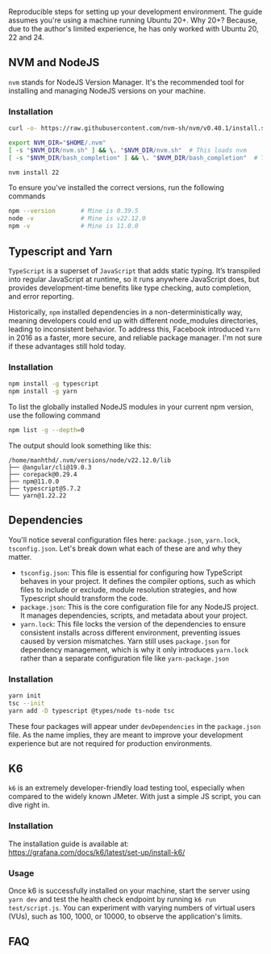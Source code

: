 Reproducible steps for setting up your development environment. The guide assumes you're using a machine running Ubuntu 20+. Why 20+? Because, due to the author's limited experience, he has only worked with Ubuntu 20, 22 and 24.

## NVM and NodeJS
`nvm` stands for NodeJS Version Manager. It's the recommended tool for installing and managing NodeJS versions on your machine.

### Installation
```sh
curl -o- https://raw.githubusercontent.com/nvm-sh/nvm/v0.40.1/install.sh | bash

export NVM_DIR="$HOME/.nvm"
[ -s "$NVM_DIR/nvm.sh" ] && \. "$NVM_DIR/nvm.sh"  # This loads nvm
[ -s "$NVM_DIR/bash_completion" ] && \. "$NVM_DIR/bash_completion"  # This loads nvm bash_completion

nvm install 22
```

To ensure you've installed the correct versions, run the following commands
```sh
npm --version       # Mine is 0.39.5
node -v             # Mine is v22.12.0
npm -v              # Mine is 11.0.0
```

## Typescript and Yarn
`TypeScript` is a superset of `JavaScript` that adds static typing. It’s transpiled into regular JavaScript at runtime, so it runs anywhere JavaScript does, but provides development-time benefits like type checking, auto completion, and error reporting.

Historically, `npm` installed dependencies in a non-deterministically way, meaning developers could end up with different node_modules directories, leading to inconsistent behavior. To address this, Facebook introduced `Yarn` in 2016 as a faster, more secure, and reliable package manager. I'm not sure if these advantages still hold today.

### Installation
```sh
npm install -g typescript
npm install -g yarn
```

To list the globally installed NodeJS modules in your current npm version, use the following command
```sh
npm list -g --depth=0
```
The output should look something like this:
```
/home/manhthd/.nvm/versions/node/v22.12.0/lib
├── @angular/cli@19.0.3
├── corepack@0.29.4
├── npm@11.0.0
├── typescript@5.7.2
└── yarn@1.22.22
```

## Dependencies
You'll notice several configuration files here: `package.json`, `yarn.lock`, `tsconfig.json`. Let's break down what each of these are and why they matter.
- `tsconfig.json`: This file is essential for configuring how TypeScript behaves in your project. It defines the compiler options, such as which files to include or exclude, module resolution strategies, and how Typescript should transform the code.
- `package.json`: This is the core configuration file for any NodeJS project. It manages dependencies, scripts, and metadata about your project.
- `yarn.lock`: This file locks the version of the dependencies to ensure consistent installs across different environment, preventing issues caused by version mismatches. Yarn still uses `package.json` for dependency management, which is why it only introduces `yarn.lock` rather than a separate configuration file like `yarn-package.json`

### Installation
```sh
yarn init
tsc --init
yarn add -D typescript @types/node ts-node tsc
```
These four packages will appear under `devDependencies` in the `package.json` file. As the name implies, they are meant to improve your development experience but are not required for production environments.

## K6
`k6` is an extremely developer-friendly load testing tool, especially when compared to the widely known JMeter. With just a simple JS script, you can dive right in.

### Installation
The installation guide is available at: https://grafana.com/docs/k6/latest/set-up/install-k6/

### Usage
Once k6 is successfully installed on your machine, start the server using `yarn dev` and test the health check endpoint by running `k6 run test/script.js`. You can experiment with varying numbers of virtual users (VUs), such as 100, 1000, or 10000, to observe the application's limits.  

## FAQ